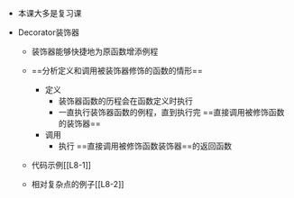 - 本课大多是复习课


- Decorator装饰器
	- 装饰器能够快捷地为原函数增添例程
	- ==分析定义和调用被装饰器修饰的函数的情形==
		- 定义
			- 装饰器函数的历程会在函数定义时执行
			- 一直执行装饰器函数的例程，直到执行完 ==直接调用被修饰函数的装饰器==
		- 调用
			- 执行 ==直接调用被修饰函数装饰器==的返回函数
		
	- 代码示例[[L8-1]]
	- 相对复杂点的例子[[L8-2]]